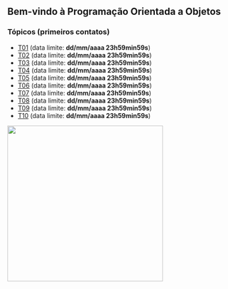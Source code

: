 ## Bem-vindo à Programação Orientada a Objetos

### Tópicos (primeiros contatos)

- [T01](topicos/01.md) (data limite: **dd/mm/aaaa 23h59min59s**)
- [T02](topicos/02.md) (data limite: **dd/mm/aaaa 23h59min59s**)
- [T03](topicos/03.md) (data limite: **dd/mm/aaaa 23h59min59s**)
- [T04](topicos/04.md) (data limite: **dd/mm/aaaa 23h59min59s**)
- [T05](topicos/05.md) (data limite: **dd/mm/aaaa 23h59min59s**)
- [T06](topicos/06.md) (data limite: **dd/mm/aaaa 23h59min59s**)
- [T07](topicos/07.md) (data limite: **dd/mm/aaaa 23h59min59s**)
- [T08](topicos/08.md) (data limite: **dd/mm/aaaa 23h59min59s**)
- [T09](topicos/09.md) (data limite: **dd/mm/aaaa 23h59min59s**)
- [T10](topicos/10.md) (data limite: **dd/mm/aaaa 23h59min59s**)

<img src="https://github.com/kyriosdata/oo/raw/master/media/flyier-poo.png" width="350">
